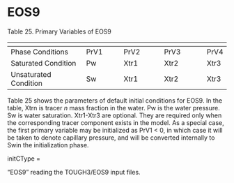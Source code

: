 # EOS9

Table 25. Primary Variables of EOS9

<table data-header-hidden><thead><tr><th></th><th width="70"></th><th width="77"></th><th width="82"></th><th></th></tr></thead><tbody><tr><td>Phase Conditions</td><td>PrV1</td><td>PrV2</td><td>PrV3</td><td>PrV4</td></tr><tr><td>Saturated Condition</td><td>Pw</td><td>Xtr1</td><td>Xtr2</td><td>Xtr3</td></tr><tr><td>Unsaturated Condition</td><td>Sw</td><td>Xtr1</td><td>Xtr2</td><td>Xtr3</td></tr></tbody></table>

Table 25 shows the parameters of default initial conditions for EOS9. In the table, Xtrn is tracer _n_ mass fraction in the water.  Pw is the water pressure. Sw is water saturation. Xtr1-Xtr3 are optional. They are required only when the corresponding tracer component exists in the model. As a special case, the first primary variable may be initialized as PrV1 < 0, in which case it will be taken to denote capillary pressure, and will be converted internally to Swin the initialization phase.

&#x20;initCType =

&#x20;                   “EOS9”         reading the TOUGH3/EOS9 input files.
